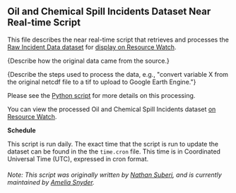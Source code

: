 ## Oil and Chemical Spill Incidents Dataset Near Real-time Script
This file describes the near real-time script that retrieves and processes the [Raw Incident Data dataset](https://incidentnews.noaa.gov/) for [display on Resource Watch](https://resourcewatch.org/data/explore/US-Oil-and-Chemical-Spills).

{Describe how the original data came from the source.}

{Describe the steps used to process the data, e.g., "convert variable X from the original netcdf file to a tif to upload to Google Earth Engine."}

Please see the [Python script](https://github.com/resource-watch/nrt-scripts/blob/master/ene_008_oil_chemical_spill_incidents/contents/src/__init__.py) for more details on this processing.

You can view the processed Oil and Chemical Spill Incidents dataset [on Resource Watch](https://resourcewatch.org/data/explore/US-Oil-and-Chemical-Spills).

**Schedule**

This script is run daily. The exact time that the script is run to update the dataset can be found in the the `time.cron` file. This time is in Coordinated Universal Time (UTC), expressed in cron format.

###### Note: This script was originally written by [Nathan Suberi](mailto:nathan.suberi@wri.org), and is currently maintained by [Amelia Snyder](https://www.wri.org/profile/amelia-snyder).
